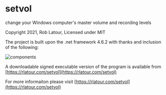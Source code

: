 # setvol
change your Windows computer's master volume and recording levels

Copyright 2021, Rob Latour, Licensed under MIT

The project is built upon the .net framework 4.6.2 with thanks and inclusion of the following:

![components](https://rlatour.com/setvol/images/components.jpg)

A downloadable signed executable version of the program is available from  [https://rlatour.com/setvol](https://rlatour.com/setvol)

For more informaiton please visit  [https://rlatour.com/setvol](https://rlatour.com/setvol)
